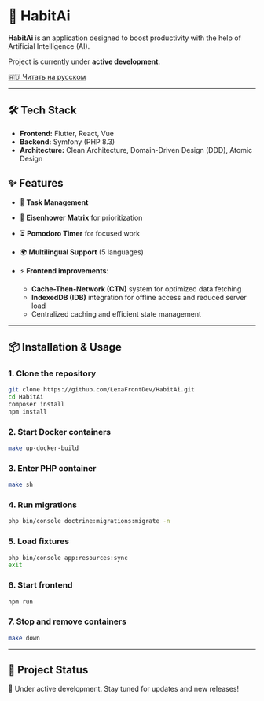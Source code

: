 # 🚀 HabitAi

**HabitAi** is an application designed to boost productivity with the help of Artificial Intelligence (AI).

Project is currently under **active development**.

[🇷🇺 Читать на русском](README.ru.md)

---

## 🛠️ Tech Stack

* **Frontend:** Flutter, React, Vue
* **Backend:** Symfony (PHP 8.3)
* **Architecture:** Clean Architecture, Domain-Driven Design (DDD), Atomic Design

## ✨ Features

* 📌 **Task Management**
* 🧭 **Eisenhower Matrix** for prioritization
* ⏳ **Pomodoro Timer** for focused work
* 🌍 **Multilingual Support** (5 languages)
* ⚡ **Frontend improvements**:

    * **Cache-Then-Network (CTN)** system for optimized data fetching
    * **IndexedDB (IDB)** integration for offline access and reduced server load
    * Centralized caching and efficient state management

---

## 📦 Installation & Usage

### 1. Clone the repository

```bash
git clone https://github.com/LexaFrontDev/HabitAi.git
cd HabitAi
composer install
npm install
```

### 2. Start Docker containers

```bash
make up-docker-build
```

### 3. Enter PHP container

```bash
make sh
```

### 4. Run migrations

```bash
php bin/console doctrine:migrations:migrate -n
```

### 5. Load fixtures

```bash
php bin/console app:resources:sync
exit
```

### 6. Start frontend

```bash
npm run
```

### 7. Stop and remove containers

```bash
make down
```

---

## 📌 Project Status

🔧 Under active development.
Stay tuned for updates and new releases!

